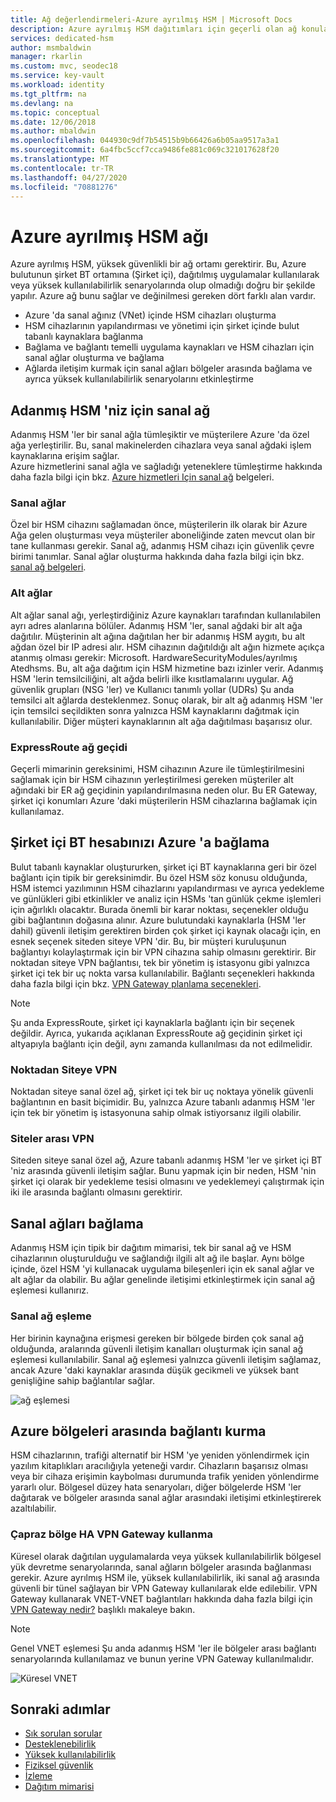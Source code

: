 ```yaml
---
title: Ağ değerlendirmeleri-Azure ayrılmış HSM | Microsoft Docs
description: Azure ayrılmış HSM dağıtımları için geçerli olan ağ konularına genel bakış
services: dedicated-hsm
author: msmbaldwin
manager: rkarlin
ms.custom: mvc, seodec18
ms.service: key-vault
ms.workload: identity
ms.tgt_pltfrm: na
ms.devlang: na
ms.topic: conceptual
ms.date: 12/06/2018
ms.author: mbaldwin
ms.openlocfilehash: 044930c9df7b54515b9b66426a6b05aa9517a3a1
ms.sourcegitcommit: 6a4fbc5ccf7cca9486fe881c069c321017628f20
ms.translationtype: MT
ms.contentlocale: tr-TR
ms.lasthandoff: 04/27/2020
ms.locfileid: "70881276"
---
```

# <a name="azure-dedicated-hsm-networking"></a>Azure ayrılmış HSM ağı

Azure ayrılmış HSM, yüksek güvenlikli bir ağ ortamı gerektirir. Bu, Azure bulutunun şirket BT ortamına (Şirket içi), dağıtılmış uygulamalar kullanılarak veya yüksek kullanılabilirlik senaryolarında olup olmadığı doğru bir şekilde yapılır. Azure ağ bunu sağlar ve değinilmesi gereken dört farklı alan vardır.

- Azure 'da sanal ağınız (VNet) içinde HSM cihazları oluşturma
- HSM cihazlarının yapılandırması ve yönetimi için şirket içinde bulut tabanlı kaynaklara bağlanma
- Bağlama ve bağlantı temelli uygulama kaynakları ve HSM cihazları için sanal ağlar oluşturma ve bağlama
- Ağlarda iletişim kurmak için sanal ağları bölgeler arasında bağlama ve ayrıca yüksek kullanılabilirlik senaryolarını etkinleştirme

## <a name="virtual-network-for-your-dedicated-hsms"></a>Adanmış HSM 'niz için sanal ağ

Adanmış HSM 'ler bir sanal ağla tümleşiktir ve müşterilere Azure 'da özel ağa yerleştirilir. Bu, sanal makinelerden cihazlara veya sanal ağdaki işlem kaynaklarına erişim sağlar.  
Azure hizmetlerini sanal ağla ve sağladığı yeteneklere tümleştirme hakkında daha fazla bilgi için bkz. [Azure hizmetleri Için sanal ağ](../virtual-network/virtual-network-for-azure-services.md) belgeleri.

### <a name="virtual-networks"></a>Sanal ağlar

Özel bir HSM cihazını sağlamadan önce, müşterilerin ilk olarak bir Azure Ağa gelen oluşturması veya müşteriler aboneliğinde zaten mevcut olan bir tane kullanması gerekir. Sanal ağ, adanmış HSM cihazı için güvenlik çevre birimi tanımlar. Sanal ağlar oluşturma hakkında daha fazla bilgi için bkz. [sanal ağ belgeleri](../virtual-network/virtual-networks-overview.md).

### <a name="subnets"></a>Alt ağlar

Alt ağlar sanal ağı, yerleştirdiğiniz Azure kaynakları tarafından kullanılabilen ayrı adres alanlarına bölüler. Adanmış HSM 'ler, sanal ağdaki bir alt ağa dağıtılır. Müşterinin alt ağına dağıtılan her bir adanmış HSM aygıtı, bu alt ağdan özel bir IP adresi alır. HSM cihazının dağıtıldığı alt ağın hizmete açıkça atanmış olması gerekir: Microsoft. HardwareSecurityModules/ayrılmış Atedhsms. Bu, alt ağa dağıtım için HSM hizmetine bazı izinler verir. Adanmış HSM 'lerin temsilciliğini, alt ağda belirli ilke kısıtlamalarını uygular. Ağ güvenlik grupları (NSG 'ler) ve Kullanıcı tanımlı yollar (UDRs) Şu anda temsilci alt ağlarda desteklenmez. Sonuç olarak, bir alt ağ adanmış HSM 'ler için temsilci seçildikten sonra yalnızca HSM kaynaklarını dağıtmak için kullanılabilir. Diğer müşteri kaynaklarının alt ağa dağıtılması başarısız olur.


### <a name="expressroute-gateway"></a>ExpressRoute ağ geçidi

Geçerli mimarinin gereksinimi, HSM cihazının Azure ile tümleştirilmesini sağlamak için bir HSM cihazının yerleştirilmesi gereken müşteriler alt ağındaki bir ER ağ geçidinin yapılandırılmasına neden olur. Bu ER Gateway, şirket içi konumları Azure 'daki müşterilerin HSM cihazlarına bağlamak için kullanılamaz.

## <a name="connecting-your-on-premises-it-to-azure"></a>Şirket içi BT hesabınızı Azure 'a bağlama

Bulut tabanlı kaynaklar oluştururken, şirket içi BT kaynaklarına geri bir özel bağlantı için tipik bir gereksinimdir. Bu özel HSM söz konusu olduğunda, HSM istemci yazılımının HSM cihazlarını yapılandırması ve ayrıca yedekleme ve günlükleri gibi etkinlikler ve analiz için HSMs 'tan günlük çekme işlemleri için ağırlıklı olacaktır. Burada önemli bir karar noktası, seçenekler olduğu gibi bağlantının doğasına alınır.  Azure bulutundaki kaynaklarla (HSM 'ler dahil) güvenli iletişim gerektiren birden çok şirket içi kaynak olacağı için, en esnek seçenek siteden siteye VPN 'dir. Bu, bir müşteri kuruluşunun bağlantıyı kolaylaştırmak için bir VPN cihazına sahip olmasını gerektirir. Bir noktadan siteye VPN bağlantısı, tek bir yönetim iş istasyonu gibi yalnızca şirket içi tek bir uç nokta varsa kullanılabilir.
Bağlantı seçenekleri hakkında daha fazla bilgi için bkz. [VPN Gateway planlama seçenekleri](../vpn-gateway/vpn-gateway-about-vpngateways.md?toc=%2fazure%2fvirtual-network%2ftoc.json#planningtable).

> [!NOTE]
> Şu anda ExpressRoute, şirket içi kaynaklarla bağlantı için bir seçenek değildir. Ayrıca, yukarıda açıklanan ExpressRoute ağ geçidinin şirket içi altyapıyla bağlantı için değil, aynı zamanda kullanılması da not edilmelidir.

### <a name="point-to-site-vpn"></a>Noktadan Siteye VPN

Noktadan siteye sanal özel ağ, şirket içi tek bir uç noktaya yönelik güvenli bağlantının en basit biçimidir. Bu, yalnızca Azure tabanlı adanmış HSM 'ler için tek bir yönetim iş istasyonuna sahip olmak istiyorsanız ilgili olabilir.

### <a name="site-to-site-vpn"></a>Siteler arası VPN

Siteden siteye sanal özel ağ, Azure tabanlı adanmış HSM 'ler ve şirket içi BT 'niz arasında güvenli iletişim sağlar. Bunu yapmak için bir neden, HSM 'nin şirket içi olarak bir yedekleme tesisi olmasını ve yedeklemeyi çalıştırmak için iki ile arasında bağlantı olmasını gerektirir.

## <a name="connecting-virtual-networks"></a>Sanal ağları bağlama

Adanmış HSM için tipik bir dağıtım mimarisi, tek bir sanal ağ ve HSM cihazlarının oluşturulduğu ve sağlandığı ilgili alt ağ ile başlar. Aynı bölge içinde, özel HSM 'yi kullanacak uygulama bileşenleri için ek sanal ağlar ve alt ağlar da olabilir. Bu ağlar genelinde iletişimi etkinleştirmek için sanal ağ eşlemesi kullanırız.

### <a name="virtual-network-peering"></a>Sanal ağ eşleme

Her birinin kaynağına erişmesi gereken bir bölgede birden çok sanal ağ olduğunda, aralarında güvenli iletişim kanalları oluşturmak için sanal ağ eşlemesi kullanılabilir.  Sanal ağ eşlemesi yalnızca güvenli iletişim sağlamaz, ancak Azure 'daki kaynaklar arasında düşük gecikmeli ve yüksek bant genişliğine sahip bağlantılar sağlar.

![ağ eşlemesi](media/networking/peering.png)

## <a name="connecting-across-azure-regions"></a>Azure bölgeleri arasında bağlantı kurma

HSM cihazlarının, trafiği alternatif bir HSM 'ye yeniden yönlendirmek için yazılım kitaplıkları aracılığıyla yeteneği vardır. Cihazların başarısız olması veya bir cihaza erişimin kaybolması durumunda trafik yeniden yönlendirme yararlı olur. Bölgesel düzey hata senaryoları, diğer bölgelerde HSM 'ler dağıtarak ve bölgeler arasında sanal ağlar arasındaki iletişimi etkinleştirerek azaltılabilir.

### <a name="cross-region-ha-using-vpn-gateway"></a>Çapraz bölge HA VPN Gateway kullanma

Küresel olarak dağıtılan uygulamalarda veya yüksek kullanılabilirlik bölgesel yük devretme senaryolarında, sanal ağların bölgeler arasında bağlanması gerekir. Azure ayrılmış HSM ile, yüksek kullanılabilirlik, iki sanal ağ arasında güvenli bir tünel sağlayan bir VPN Gateway kullanılarak elde edilebilir. VPN Gateway kullanarak VNET-VNET bağlantıları hakkında daha fazla bilgi için [VPN Gateway nedir?](../vpn-gateway/vpn-gateway-about-vpngateways.md#V2V) başlıklı makaleye bakın.

> [!NOTE]
> Genel VNET eşlemesi Şu anda adanmış HSM 'ler ile bölgeler arası bağlantı senaryolarında kullanılamaz ve bunun yerine VPN Gateway kullanılmalıdır. 

![Küresel VNET](media/networking/global-vnet.png)

## <a name="next-steps"></a>Sonraki adımlar

- [Sık sorulan sorular](faq.md)
- [Desteklenebilirlik](supportability.md)
- [Yüksek kullanılabilirlik](high-availability.md)
- [Fiziksel güvenlik](physical-security.md)
- [İzleme](monitoring.md)
- [Dağıtım mimarisi](deployment-architecture.md)